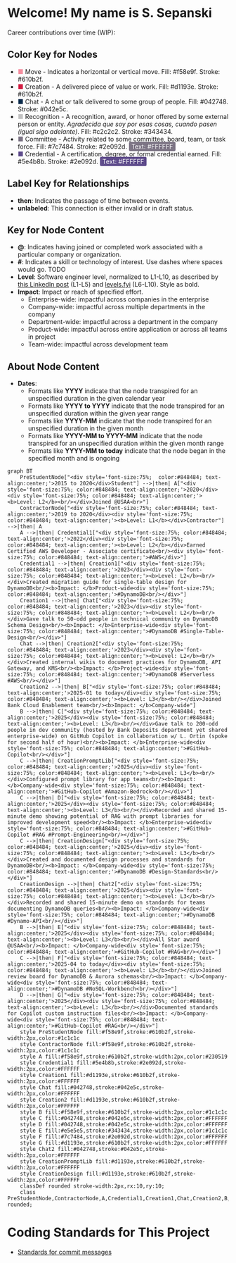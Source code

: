 # Welcome! My name is S. Sepanski

Career contributions over time (WIP):

## Color Key for Nodes

- <span style="color:#f58e9f;">&#9632;</span> Move - Indicates a horizontal or vertical move. Fill: #f58e9f. Stroke: #610b2f.
- <span style="color:#d1193e;">&#9632;</span> Creation - A delivered piece of value or work. Fill: #d1193e. Stroke: #610b2f.
- <span style="color:#042748;">&#9632;</span> Chat - A chat or talk delivered to some group of people. Fill: #042748. Stroke: #042e5c.
- <span style="color:#c2c2c2;">&#9632;</span> Recognition - A recognition, award, or honor offered by some external person or entity. <i>Agradecida que soy por esas cosas, cuando pasen (igual sigo adelante)</i>. Fill: #c2c2c2. Stroke: #343434.
- <span style="color:#7c7484;">&#9632;</span> Committee - Activity related to some committee, board, team, or task force. Fill: #7c7484. Stroke: #2e092d. <span style="color:#FFFFFF; background:#7c7484; padding:2px 6px; border-radius:3px;">Text: #FFFFFF</span>
- <span style="color:#5e4b8b;">&#9632;</span> Credential - A certification, degree, or formal credential earned. Fill: #5e4b8b. Stroke: #2e092d. <span style="color:#FFFFFF; background:#5e4b8b; padding:2px 6px; border-radius:3px;">Text: #FFFFFF</span>

## Label Key for Relationships

- **then**: Indicates the passage of time between events.
- **unlabeled**: This connection is either invalid or in draft status.

## Key for Node Content

- **@**: Indicates having joined or completed work associated with a particular company or organization.
- **#**: Indicates a skill or technology of interest. Use dashes where spaces would go. TODO
- **Level**: Software engineer level, normalized to L1-L10, as described by [this LinkedIn post](https://www.linkedin.com/pulse/understanding-software-engineer-levels-from-entry-level-senior-pke9c/) (L1-L5) and [levels.fyi](https://www.levels.fyi/blog/swe-level-framework.html) (L6-L10). Style as bold.
- **Impact**: Impact or reach of specified effort.
  - Enterprise-wide: impactful across companies in the enterprise
  - Company-wide: impactful across multiple departments in the company
  - Department-wide: impactful across a department in the company
  - Product-wide: impactful across entire application or across all teams in project
  - Team-wide: impactful across development team

## About Node Content

- **Dates**:
  - Formats like **YYYY** indicate that the node transpired for an unspecified duration in the given calendar year
  - Formats like **YYYY to YYYY** indicate that the node transpired for an unspecified duration within the given year range
  - Formats like **YYYY-MM** indicate that the node transpired for an unspecified duration in the given month
  - Formats like **YYYY-MM to YYYY-MM** indicate that the node transpired for an unspecified duration within the given month range
  - Formats like **YYYY-MM to today** indicate that the node began in the specified month and is ongoing

```mermaid
graph BT
    PreStudentNode["<div style='font-size:75%;  color:#848484; text-align:center;'>2015 to 2020</div>Student"] -->|then| A["<div style='font-size:75%; color:#848484; text-align:center;'>2020</div><div style='font-size:75%; color:#848484; text-align:center;'><b>Level: L2</b><br/></div>Joined @USAA<br>"]
    ContractorNode["<div style='font-size:75%; color:#848484; text-align:center;'>2019 to 2020</div><div style='font-size:75%; color:#848484; text-align:center;'><b>Level: L1</b></div>Contractor"] -->|then| A
    A -->|then| Credential1["<div style='font-size:75%; color:#848484; text-align:center;'>2022</div><div style='font-size:75%; color:#848484; text-align:center;'><b>Level: L2</b></div>Earned Certified AWS Developer - Associate certificate<br/><div style='font-size:75%; color:#848484; text-align:center;'>#AWS</div>"]
    Credential1 -->|then| Creation1["<div style='font-size:75%; color:#848484; text-align:center;'>2023</div><div style='font-size:75%; color:#848484; text-align:center;'><b>Level: L2</b><br/></div>Created migration guide for single-table design for DynamoDB<br/><b>Impact: </b>Product-wide<div style='font-size:75%; color:#848484; text-align:center;'>#DynamoDB<br/></div>"]
    Creation1 -->|then| Chat["<div style='font-size:75%; color:#848484; text-align:center;'>2023</div><div style='font-size:75%; color:#848484; text-align:center;'><b>Level: L2</b><br/></div>Gave talk to 50-odd people in technical community on DynamoDB Schema Design<br/><b>Impact: </b>Enterprise-wide<div style='font-size:75%; color:#848484; text-align:center;'>#DynamoDB #Single-Table-Design<br/></div>"]
    Chat -->|then| Creation2["<div style='font-size:75%; color:#848484; text-align:center;'>2023</div><div style='font-size:75%; color:#848484; text-align:center;'><b>Level: L2</b><br/></div>Created internal wikis to document practices for DynamoDB, API Gateway, and KMS<br/><b>Impact: </b>Project-wide<div style='font-size:75%; color:#848484; text-align:center;'>#DynamoDB #Serverless #AWS<br/></div>"]
    Creation2 -->|then| B["<div style='font-size:75%; color:#848484; text-align:center;'>2025-01 to today</div><div style='font-size:75%; color:#848484; text-align:center;'><b>Level: L3</b><br/></div>Joined Bank Cloud Enablement team<br/><b>Impact: </b>Company-wide"]
    B -->|then| C["<div style='font-size:75%; color:#848484; text-align:center;'>2025</div><div style='font-size:75%; color:#848484; text-align:center;'><b>Level: L3</b><br/></div>Gave talk to 200-odd people in dev community (hosted by Bank Deposits department yet shared enterprise-wide) on GitHub Copilot in collaboration w/ L. Ortin (spoke for second half of hour)<br/><b>Impact: </b>Enterprise-wide<div style='font-size:75%; color:#848484; text-align:center;'>#GitHub-Copilot<br/></div>"]
    C -->|then| CreationPromptLib["<div style='font-size:75%; color:#848484; text-align:center;'>2025</div><div style='font-size:75%; color:#848484; text-align:center;'><b>Level: L3</b><br/></div>Configured prompt library for app teams<br/><b>Impact: </b>Company-wide<div style='font-size:75%; color:#848484; text-align:center;'>#GitHub-Copilot #Amazon-Bedrock<br/></div>"]
    C -->|then| D["<div style='font-size:75%; color:#848484; text-align:center;'>2025</div><div style='font-size:75%; color:#848484; text-align:center;'><b>Level: L3</b><br/></div>Recorded and shared 15-minute demo showing potential of RAG with prompt libraries for improved development speed<br/><b>Impact: </b>Enterprise-wide<div style='font-size:75%; color:#848484; text-align:center;'>#GitHub-Copilot #RAG #Prompt-Engineering<br/></div>"]
    C -->|then| CreationDesign["<div style='font-size:75%; color:#848484; text-align:center;'>2025</div><div style='font-size:75%; color:#848484; text-align:center;'><b>Level: L3</b><br/></div>Created and documented design processes and standards for DynamoDB<br/><b>Impact: </b>Company-wide<div style='font-size:75%; color:#848484; text-align:center;'>#DynamoDB #Design-Standards<br/></div>"]
    CreationDesign -->|then| Chat2["<div style='font-size:75%; color:#848484; text-align:center;'>2025</div><div style='font-size:75%; color:#848484; text-align:center;'><b>Level: L3</b><br/></div>Recorded and shared 15-minute demo on standards for teams documenting DynamoDB queries<br/><b>Impact: </b>Company-wide<div style='font-size:75%; color:#848484; text-align:center;'>#DynamoDB #Dynamo-API<br/></div>"]
    B -->|then| E["<div style='font-size:75%; color:#848484; text-align:center;'>2025</div><div style='font-size:75%; color:#848484; text-align:center;'><b>Level: L3</b><br/></div>All Star award @USAA<br/><b>Impact: </b>Company-wide<div style='font-size:75%; color:#848484; text-align:center;'>#GitHub-Copilot #RAG<br/></div>"]
    C -->|then| F["<div style='font-size:75%; color:#848484; text-align:center;'>2025-04 to today</div><div style='font-size:75%; color:#848484; text-align:center;'><b>Level: L3</b><br/></div>Joined review board for DynamoDB & Aurora schemas<br/><b>Impact: </b>Company-wide<div style='font-size:75%; color:#848484; text-align:center;'>#DynamoDB #NoSQL-Workbench<br/></div>"]
    D -->|then| G["<div style='font-size:75%; color:#848484; text-align:center;'>2025</div><div style='font-size:75%; color:#848484; text-align:center;'><b>Level: L3</b><br/></div>Documented standards for Copilot custom instruction files<br/><b>Impact: </b>Company-wide<div style='font-size:75%; color:#848484; text-align:center;'>#GitHub-Copilot #RAG<br/></div>"]
    style PreStudentNode fill:#f58e9f,stroke:#610b2f,stroke-width:2px,color:#1c1c1c
    style ContractorNode fill:#f58e9f,stroke:#610b2f,stroke-width:2px,color:#1c1c1c
    style A fill:#f58e9f,stroke:#610b2f,stroke-width:2px,color:#230519
    style Credential1 fill:#5e4b8b,stroke:#2e092d,stroke-width:2px,color:#FFFFFF
    style Creation1 fill:#d1193e,stroke:#610b2f,stroke-width:2px,color:#FFFFFF
    style Chat fill:#042748,stroke:#042e5c,stroke-width:2px,color:#FFFFFF
    style Creation2 fill:#d1193e,stroke:#610b2f,stroke-width:2px,color:#FFFFFF
    style B fill:#f58e9f,stroke:#610b2f,stroke-width:2px,color:#1c1c1c
    style C fill:#042748,stroke:#042e5c,stroke-width:2px,color:#FFFFFF
    style D fill:#042748,stroke:#042e5c,stroke-width:2px,color:#FFFFFF
    style E fill:#e5e5e5,stroke:#343434,stroke-width:2px,color:#1c1c1c
    style F fill:#7c7484,stroke:#2e092d,stroke-width:2px,color:#FFFFFF
    style G fill:#d1193e,stroke:#610b2f,stroke-width:2px,color:#FFFFFF
    style Chat2 fill:#042748,stroke:#042e5c,stroke-width:2px,color:#FFFFFF
    style CreationPromptLib fill:#d1193e,stroke:#610b2f,stroke-width:2px,color:#FFFFFF
    style CreationDesign fill:#d1193e,stroke:#610b2f,stroke-width:2px,color:#FFFFFF
    classDef rounded stroke-width:2px,rx:10,ry:10;
    class PreStudentNode,ContractorNode,A,Credential1,Creation1,Chat,Creation2,B,C,D,E,F,G,Chat2,CreationPromptLib,CreationDesign rounded;
```

# Coding Standards for This Project

- [Standards for commit messages](https://gist.github.com/s-sepanski/44b111869e0be434ea3d1a2335b9db68)
